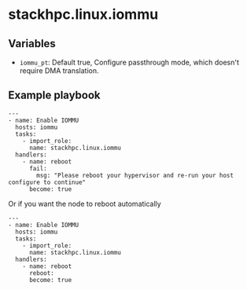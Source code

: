 # stackhpc.linux.iommu

## Variables

- `iommu_pt`: Default true, Configure passthrough mode, which doesn't require DMA translation.

## Example playbook

```
---
- name: Enable IOMMU
  hosts: iommu
  tasks:
    - import_role:
      name: stackhpc.linux.iommu
  handlers:
    - name: reboot
      fail:
        msg: "Please reboot your hypervisor and re-run your host configure to continue"
      become: true

```

Or if you want the node to reboot automatically

```
---
- name: Enable IOMMU
  hosts: iommu
  tasks:
    - import_role:
      name: stackhpc.linux.iommu
  handlers:
    - name: reboot
      reboot:
      become: true

```

